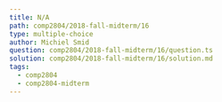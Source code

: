 ```yaml
---
title: N/A
path: comp2804/2018-fall-midterm/16
type: multiple-choice
author: Michiel Smid
question: comp2804/2018-fall-midterm/16/question.ts
solution: comp2804/2018-fall-midterm/16/solution.md
tags:
  - comp2804
  - comp2804-midterm
---
```

